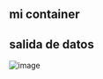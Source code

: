 ## mi container ##

## salida de datos ##

![image](https://github.com/user-attachments/assets/951429ca-a10f-4620-8a28-6234940983f5)
